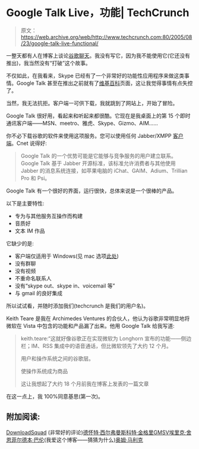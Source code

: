 # Google Talk Live，功能| TechCrunch

> 原文：<https://web.archive.org/web/http://www.techcrunch.com:80/2005/08/23/google-talk-live-functional/>

一整天都有人在博客上谈论[谷歌聊天](https://web.archive.org/web/20230226020406/http://www.google.com/talk/)。我没有写它，因为我不能使用它(它还没有推出)，我当然没有“打破”这个故事。

不仅如此，在我看来，Skype 已经有了一个非常好的功能性应用程序来做这类事情。Google Talk 甚至在推出之前就有了[维基百科](https://web.archive.org/web/20230226020406/http://en.wikipedia.org/wiki/Google_Talk)页面，这让我觉得事情有点失控了。

当然，我无法抗拒。客户端一可供下载，我就跳到了网站上，开始了冒险。

Google Talk 很好用，看起来和听起来都很酷。它现在是我桌面上的第 15 个即时通讯客户端——MSN、meetro、雅虎、Skype、Gizmo、AIM……

你不必下载谷歌的软件来使用这项服务。您可以使用任何 Jabber/XMPP [客户端](https://web.archive.org/web/20230226020406/http://www.google.com/talk/otherclients.html)。Cnet 说得好:

> Google Talk 的一个优势可能是它能够与竞争服务的用户建立联系。Google Talk 基于 Jabber 开源标准，该标准允许消费者与其他使用 Jabber 的消息系统连接，如苹果电脑的 iChat、GAIM、Adium、Trillian Pro 和 Psi。

 Google Talk 有一个很好的界面，运行很快，总体来说是一个很棒的产品。

以下是主要特性:

*   专为与其他服务互操作而构建
*   音质好
*   文本 IM 作品

它缺少的是:

*   客户端仅适用于 Windows(见 mac 选项[此处](https://web.archive.org/web/20230226020406/http://www.google.com/talk/otherclients.html))
*   没有群聊
*   没有视频
*   不重命名联系人
*   没有“skype out、skype in、voicemail 等”
*   与 gmail 的良好集成

所以试试看，并随时添加我们(techcrunch 是我们的用户名)。

Keith Teare 是我在 Archimedes Ventures 的合伙人，他认为谷歌非常明显地将微软在 Vista 中包含的功能和产品漏了出来。他用 Google Talk 给我写道:

> keith.teare:“这就好像谷歌正在实现微软为 Longhorn 宣布的功能——侧边栏；IM、RSS 集成中的语音通话，但比微软领先了大约 12 个月。
> 
> 用户和操作系统之间的谷歌层。
> 
> 使操作系统成为商品
> 
> 这让我想起了大约 18 个月前我在博客上发表的一篇文章

在这一点上，我 100%同意基思(第一次)。

## 附加阅读:

[DownloadSquad](https://web.archive.org/web/20230226020406/http://www.downloadsquad.com/2005/08/23/googe-talk-review/) (非常好的评论)[德怀特·西尔弗曼](https://web.archive.org/web/20230226020406/http://blogs.chron.com/techblog/archives/2005/08/google_to_start.html)[斯科特·金格里](https://web.archive.org/web/20230226020406/http://techlifeblogged.blogspot.com/2005/08/more-interesting-stuff-from-google.html)[GMSV](https://web.archive.org/web/20230226020406/http://blogs.siliconvalley.com/gmsv/2005/08/we_really_dont_.html)[埃里克·舍恩菲尔德](https://web.archive.org/web/20230226020406/http://business2.blogs.com/business2blog/2005/08/google_talk.html)[本·巴伦](https://web.archive.org/web/20230226020406/http://benbarren.blogspot.com/2005/08/everyones-googletalking.html)(我爱这个博客——猜猜为什么)[奥姆·马利克](https://web.archive.org/web/20230226020406/http://gigaom.com/2005/08/23/googles-jabber-is-alive/)